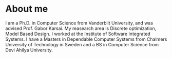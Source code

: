 # About me 
I am a Ph.D. in Computer Science from Vanderbilt University, and was advised
Prof. Gabor Karsai. My reasearch area is Discrete optimization, Model Based Design. I worked at the Institute of Software Integrated Systems. I have a Masters in Dependable Computer Systems from Chalmers University of Technology in Sweden and a BS in Computer Science from Devi Ahilya University. 


